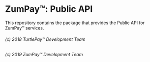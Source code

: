 # ZumPay™: Public API

This repository contains the package that provides the Public API for ZumPay™ services.

###### (c) 2018 TurtlePay™ Development Team
###### (c) 2019 ZumPay™ Development Team
